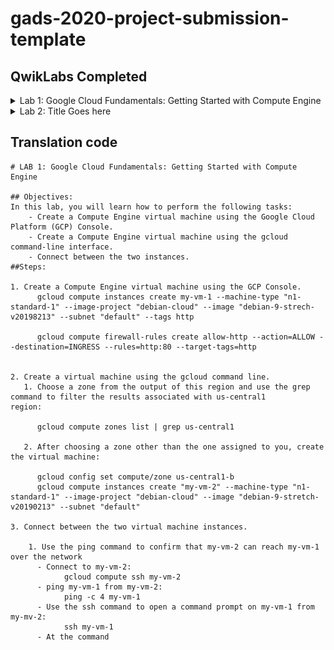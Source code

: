 <!-- Change title below -->

# gads-2020-project-submission-template

## QwikLabs Completed

<details>
  <!-- The complete lab title goes here 👇🏾-->
  <summary>Lab 1: Google Cloud Fundamentals: Getting Started with Compute Engine
</summary>
  <!-- Provide path to the screenshot here. Example 👇🏾-->
  <img src="screenshots/example_screenshot.png">
</details>

<details>
  <!-- The complete lab title goes here 👇🏾-->
  <summary>Lab 2: Title Goes here</summary>
  <!-- Provide path to the screenshot here. Example 👇🏾-->
  <img src="screenshots/example_screenshot.png">
</details>

## Translation code

```
# LAB 1: Google Cloud Fundamentals: Getting Started with Compute Engine

## Objectives:
In this lab, you will learn how to perform the following tasks:
    - Create a Compute Engine virtual machine using the Google Cloud Platform (GCP) Console.
    - Create a Compute Engine virtual machine using the gcloud command-line interface.
    - Connect between the two instances.
##Steps:

1. Create a Compute Engine virtual machine using the GCP Console.
      gcloud compute instances create my-vm-1 --machine-type "n1-standard-1" --image-project "debian-cloud" --image "debian-9-strech-v20198213" --subnet "default" --tags http
      
      gcloud compute firewall-rules create allow-http --action=ALLOW --destination=INGRESS --rules=http:80 --target-tags=http
      
      
2. Create a virtual machine using the gcloud command line.
   1. Choose a zone from the output of this region and use the grep command to filter the results associated with us-central1           region:
   
      gcloud compute zones list | grep us-central1
      
   2. After choosing a zone other than the one assigned to you, create the virtual machine:
   
      gcloud config set compute/zone us-central1-b
      gcloud compute instances create "my-vm-2" --machine-type "n1-standard-1" --image-project "debian-cloud" --image "debian-9-stretch-v20190213" --subnet "default"
      
3. Connect between the two virtual machine instances.
    
    1. Use the ping command to confirm that my-vm-2 can reach my-vm-1 over the network
      - Connect to my-vm-2:
            gcloud compute ssh my-vm-2
      - ping my-vm-1 from my-vm-2:
            ping -c 4 my-vm-1
      - Use the ssh command to open a command prompt on my-vm-1 from my-mv-2:
            ssh my-vm-1
      - At the command 
      
```
